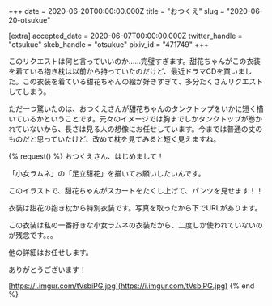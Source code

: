 +++
date = 2020-06-20T00:00:00.000Z
title = "おつくえ"
slug = "2020-06-20-otsukue"

[extra]
accepted_date = 2020-06-07T00:00:00.000Z
twitter_handle = "otsukue"
skeb_handle = "otsukue"
pixiv_id = "471749"
+++

このリクエストは何と言っていいのか......完璧すぎます。甜花ちゃんがこの衣装を着ている抱き枕は以前から持っていたのだけど、最近ドラマCDを買いました。この衣装を着ている甜花ちゃんの絵が好きすぎて、多分たくさんリクエストしてしまう。

ただ一つ驚いたのは、おつくえさんが甜花ちゃんのタンクトップをいかに短く描いているかということです。元々のイメージでは胸までしかタンクトップが巻かれていないから、長さは見る人の想像にお任せしています。今までは普通の丈のものだと思っていたけど、改めて枕を見てみると短く見えますね。

{% request() %}
おつくえさん、はじめまして！

「小女ラムネ」の「足立甜花」を描いてお願いしたいんです。

このイラストで、甜花ちゃんがスカートをたくし上げて、パンツを見せます！！

衣装は甜花の抱き枕から特別衣装です。写真を取ったから下でURLがあります。

この衣装は私の一番好きな小女ラムネの衣装だから、二度しか使われていないのが残念です。。。

他の詳細はお任せします。

ありがとうございます！

[https://i.imgur.com/tVsbiPG.jpg](https://i.imgur.com/tVsbiPG.jpg)
{% end %}